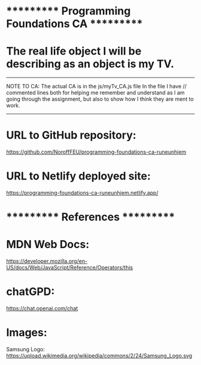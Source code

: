 # ********* Programming Foundations CA *********
# The real life object I will be describing as an object is my TV.

**********************************
NOTE TO CA:
The actual CA is in the js/myTv_CA.js file
In the file I have // commented lines both for helping me
remember and understand as I am going through the assignment,
but also to show how I think they are ment to work.
**********************************

# URL to GitHub repository:
https://github.com/NoroffFEU/programming-foundations-ca-runeunhjem

# URL to Netlify deployed site:
https://programming-foundations-ca-runeunhjem.netlify.app/


# ********* References *********
# MDN Web Docs:
https://developer.mozilla.org/en-US/docs/Web/JavaScript/Reference/Operators/this

# chatGPD:
https://chat.openai.com/chat


# Images:
Samsung Logo: 
https://upload.wikimedia.org/wikipedia/commons/2/24/Samsung_Logo.svg

